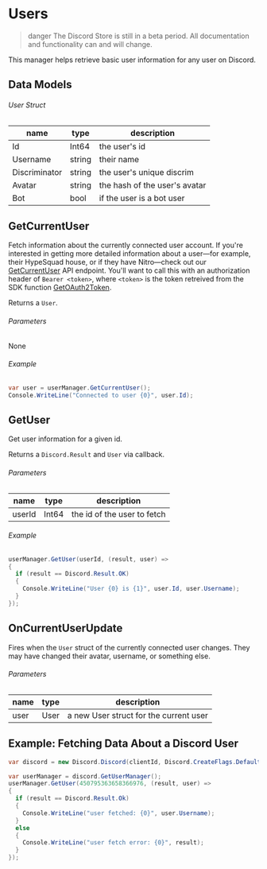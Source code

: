 # Users

> danger
> The Discord Store is still in a beta period. All documentation and functionality can and will change.

This manager helps retrieve basic user information for any user on Discord.

## Data Models

###### User Struct

| name          | type   | description                   |
| ------------- | ------ | ----------------------------- |
| Id            | Int64  | the user's id                 |
| Username      | string | their name                    |
| Discriminator | string | the user's unique discrim     |
| Avatar        | string | the hash of the user's avatar |
| Bot           | bool   | if the user is a bot user     |

## GetCurrentUser

Fetch information about the currently connected user account. If you're interested in getting more detailed information about a user—for example, their HypeSquad house, or if they have Nitro—check out our [GetCurrentUser](#DOCS_RESROUCES_USER/get-current-user) API endpoint. You'll want to call this with an authorization header of `Bearer <token>`, where `<token>` is the token retreived from the SDK function [GetOAuth2Token](#DOCS_GAME_SDK_APPLICATIONS/getoauth2token).

Returns a `User`.

###### Parameters

None

###### Example

```cs
var user = userManager.GetCurrentUser();
Console.WriteLine("Connected to user {0}", user.Id);
```

## GetUser

Get user information for a given id.

Returns a `Discord.Result` and `User` via callback.

###### Parameters

| name   | type  | description                 |
| ------ | ----- | --------------------------- |
| userId | Int64 | the id of the user to fetch |

###### Example

```cs
userManager.GetUser(userId, (result, user) =>
{
  if (result == Discord.Result.OK)
  {
    Console.WriteLine("User {0} is {1}", user.Id, user.Username);
  }
});
```

## OnCurrentUserUpdate

Fires when the `User` struct of the currently connected user changes. They may have changed their avatar, username, or something else.

###### Parameters

| name | type | description                            |
| ---- | ---- | -------------------------------------- |
| user | User | a new User struct for the current user |

## Example: Fetching Data About a Discord User

```cs
var discord = new Discord.Discord(clientId, Discord.CreateFlags.Default);

var userManager = discord.GetUserManager();
userManager.GetUser(450795363658366976, (result, user) =>
{
  if (result == Discord.Result.Ok)
  {
    Console.WriteLine("user fetched: {0}", user.Username);
  }
  else
  {
    Console.WriteLine("user fetch error: {0}", result);
  }
});
```
